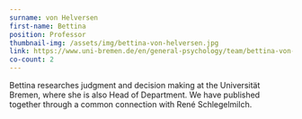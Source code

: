 ```yaml
---
surname: von Helversen
first-name: Bettina
position: Professor
thumbnail-img: /assets/img/bettina-von-helversen.jpg
link: https://www.uni-bremen.de/en/general-psychology/team/bettina-von-helversen/ 
co-count: 2
---
```


Bettina researches judgment and decision making at the Universität Bremen, where she is also Head of Department. We have published together through a common connection with René Schlegelmilch.

